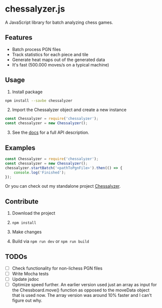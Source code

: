 # chessalyzer.js

A JavaScript library for batch analyzing chess games.

## Features

-   Batch process PGN files
-   Track statistics for each piece and tile
-   Generate heat maps out of the generated data
-   It's fast (500.000 moves/s on a typical machine)

## Usage

1. Install package

```sh
npm install --savbe chessalyzer
```

2. Import the Chessalyzer object and create a new instance

```javascript
const Chessalyzer = require('chessalyzer');
const chessalyzer = new Chessalyzer();
```

3. See the [docs](https://peterpain.github.io/chessalyzer.js/Chessalyzer.html) for a full API description.

## Examples

```javascript
const Chessalyzer = require('chessalyzer');
const chessalyzer = new Chessalyzer();
chessalyzer.startBatch('<pathToPgnFile>').then(() => {
	console.log('Finished');
});
```

Or you can check out my standalone project [Chessalyzer](https://github.com/PeterPain/chessalyzer-nuxt).

## Contribute

1. Download the project

2. `npm install`

3. Make changes

4. Build via `npm run dev` or `npm run build`

## TODOs

-   [ ] Check functionality for non-lichess PGN files
-   [ ] Write Mocha tests
-   [ ] Update jsdoc
-   [ ] Optimize speed further. An earlier version used just an array as input for the Chessboard.move() function as opposed to the moveData object that is used now. The array version was around 10% faster and I can't figure out why.
